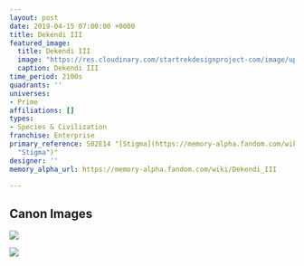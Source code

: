 ```yaml
---
layout: post
date: 2019-04-15 07:00:00 +0000
title: Dekendi III
featured_image:
  title: Dekendi III
  image: "https://res.cloudinary.com/startrekdesignproject-com/image/upload/v1555377268/Dekendi.png"
  caption: Dekendi III
time_period: 2100s
quadrants: ''
universes:
- Prime
affiliations: []
types:
- Species & Civilization
franchise: Enterprise
primary_reference: S02E14 "[Stigma](https://memory-alpha.fandom.com/wiki/Stigma
  "Stigma")"
designer: ''
memory_alpha_url: https://memory-alpha.fandom.com/wiki/Dekendi_III

---
```

## Canon Images

![](https://res.cloudinary.com/startrekdesignproject-com/image/upload/v1555377268/Dekendi1.jpg)

![](https://res.cloudinary.com/startrekdesignproject-com/image/upload/v1555377268/Dekendi2.jpg)